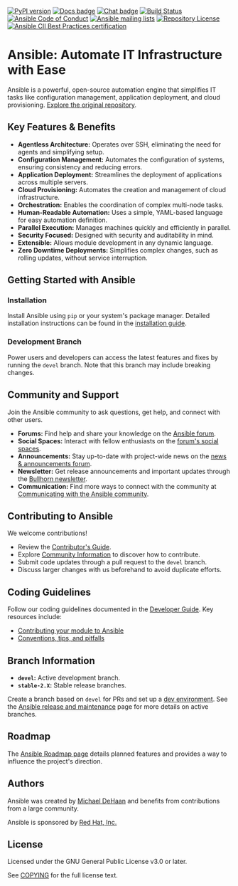 [![PyPI version](https://img.shields.io/pypi/v/ansible-core.svg)](https://pypi.org/project/ansible-core)
[![Docs badge](https://img.shields.io/badge/docs-latest-brightgreen.svg)](https://docs.ansible.com/ansible/latest/)
[![Chat badge](https://img.shields.io/badge/chat-IRC-brightgreen.svg)](https://docs.ansible.com/ansible/devel/community/communication.html)
[![Build Status](https://dev.azure.com/ansible/ansible/_apis/build/status/CI?branchName=devel)](https://dev.azure.com/ansible/ansible/_build/latest?definitionId=20&branchName=devel)
[![Ansible Code of Conduct](https://img.shields.io/badge/code%20of%20conduct-Ansible-silver.svg)](https://docs.ansible.com/ansible/devel/community/code_of_conduct.html)
[![Ansible mailing lists](https://img.shields.io/badge/mailing%20lists-Ansible-orange.svg)](https://docs.ansible.com/ansible/devel/community/communication.html#mailing-list-information)
[![Repository License](https://img.shields.io/badge/license-GPL%20v3.0-brightgreen.svg)](COPYING)
[![Ansible CII Best Practices certification](https://bestpractices.coreinfrastructure.org/projects/2372/badge)](https://bestpractices.coreinfrastructure.org/projects/2372)

# Ansible: Automate IT Infrastructure with Ease

Ansible is a powerful, open-source automation engine that simplifies IT tasks like configuration management, application deployment, and cloud provisioning.  [Explore the original repository](https://github.com/ansible/ansible).

## Key Features & Benefits

*   **Agentless Architecture:** Operates over SSH, eliminating the need for agents and simplifying setup.
*   **Configuration Management:** Automates the configuration of systems, ensuring consistency and reducing errors.
*   **Application Deployment:** Streamlines the deployment of applications across multiple servers.
*   **Cloud Provisioning:** Automates the creation and management of cloud infrastructure.
*   **Orchestration:** Enables the coordination of complex multi-node tasks.
*   **Human-Readable Automation:** Uses a simple, YAML-based language for easy automation definition.
*   **Parallel Execution:** Manages machines quickly and efficiently in parallel.
*   **Security Focused:** Designed with security and auditability in mind.
*   **Extensible:** Allows module development in any dynamic language.
*   **Zero Downtime Deployments:**  Simplifies complex changes, such as rolling updates, without service interruption.

## Getting Started with Ansible

### Installation

Install Ansible using `pip` or your system's package manager. Detailed installation instructions can be found in the [installation guide](https://docs.ansible.com/ansible/latest/installation_guide/intro_installation.html).

### Development Branch

Power users and developers can access the latest features and fixes by running the `devel` branch. Note that this branch may include breaking changes.

## Community and Support

Join the Ansible community to ask questions, get help, and connect with other users.

*   **Forums:** Find help and share your knowledge on the [Ansible forum](https://forum.ansible.com/c/help/6).
*   **Social Spaces:** Interact with fellow enthusiasts on the [forum's social spaces](https://forum.ansible.com/c/chat/4).
*   **Announcements:** Stay up-to-date with project-wide news on the [news & announcements forum](https://forum.ansible.com/c/news/5).
*   **Newsletter:** Get release announcements and important updates through the [Bullhorn newsletter](https://docs.ansible.com/ansible/devel/community/communication.html#the-bullhorn).
*   **Communication:** Find more ways to connect with the community at [Communicating with the Ansible community](https://docs.ansible.com/ansible/devel/community/communication.html).

## Contributing to Ansible

We welcome contributions!

*   Review the [Contributor's Guide](./.github/CONTRIBUTING.md).
*   Explore [Community Information](https://docs.ansible.com/ansible/devel/community) to discover how to contribute.
*   Submit code updates through a pull request to the `devel` branch.
*   Discuss larger changes with us beforehand to avoid duplicate efforts.

## Coding Guidelines

Follow our coding guidelines documented in the [Developer Guide](https://docs.ansible.com/ansible/devel/dev_guide/). Key resources include:

*   [Contributing your module to Ansible](https://docs.ansible.com/ansible/devel/dev_guide/developing_modules_checklist.html)
*   [Conventions, tips, and pitfalls](https://docs.ansible.com/ansible/devel/dev_guide/developing_modules_best_practices.html)

## Branch Information

*   **`devel`:** Active development branch.
*   **`stable-2.X`:** Stable release branches.

Create a branch based on `devel` for PRs and set up a [dev environment](https://docs.ansible.com/ansible/devel/dev_guide/developing_modules_general.html#common-environment-setup). See the [Ansible release and maintenance](https://docs.ansible.com/ansible/devel/reference_appendices/release_and_maintenance.html) page for more details on active branches.

## Roadmap

The [Ansible Roadmap page](https://docs.ansible.com/ansible/devel/roadmap/) details planned features and provides a way to influence the project's direction.

## Authors

Ansible was created by [Michael DeHaan](https://github.com/mpdehaan) and benefits from contributions from a large community.

Ansible is sponsored by [Red Hat, Inc.](https://www.redhat.com)

## License

Licensed under the GNU General Public License v3.0 or later.

See [COPYING](COPYING) for the full license text.